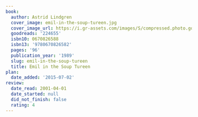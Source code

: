 ```yaml
---
book:
  author: Astrid Lindgren
  cover_image: emil-in-the-soup-tureen.jpg
  cover_image_url: https://i.gr-assets.com/images/S/compressed.photo.goodreads.com/books/1429953791l/224655._SX98_.jpg
  goodreads: '224655'
  isbn10: 0670826588
  isbn13: '9780670826582'
  pages: '96'
  publication_year: '1989'
  slug: emil-in-the-soup-tureen
  title: Emil in the Soup Tureen
plan:
  date_added: '2015-07-02'
review:
  date_read: 2001-04-01
  date_started: null
  did_not_finish: false
  rating: 4
---
```

